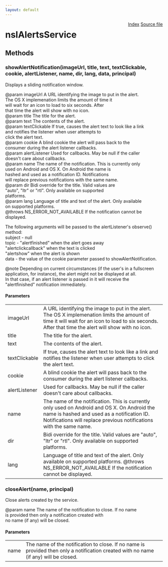 ```yaml
---
layout: default
---
```

<div class='links' style='float:right'><a href="../index.html">Index</a>
<a href="http://dxr.mozilla.org/mozilla-central/source/toolkit/components/alerts/nsIAlertsService.idl">Source file</a>
</div>

# nsIAlertsService #

## Methods ##

### showAlertNotification(imageUrl, title, text, textClickable, cookie, alertListener, name, dir, lang, data, principal) ###
  
Displays a sliding notification window.  
  
@param imageUrl       A URL identifying the image to put in the alert.  
                      The OS X implemenation limits the amount of time it  
                      will wait for an icon to load to six seconds. After  
                      that time the alert will show with no icon.  
@param title          The title for the alert.  
@param text           The contents of the alert.  
@param textClickable  If true, causes the alert text to look like a link  
                      and notifies the listener when user attempts to   
                      click the alert text.  
@param cookie         A blind cookie the alert will pass back to the   
                      consumer during the alert listener callbacks.  
@param alertListener  Used for callbacks. May be null if the caller   
                      doesn't care about callbacks.  
@param name           The name of the notification. This is currently only  
                      used on Android and OS X. On Android the name is  
                      hashed and used as a notification ID. Notifications  
                      will replace previous notifications with the same name.  
@param dir            Bidi override for the title. Valid values are  
                      "auto", "ltr" or "rtl". Only available on supported  
                      platforms.  
@param lang           Language of title and text of the alert. Only available  
                      on supported platforms.  
@throws NS_ERROR_NOT_AVAILABLE If the notification cannot be displayed.  
  
The following arguments will be passed to the alertListener's observe()   
method:  
  subject - null  
  topic   - "alertfinished" when the alert goes away  
            "alertclickcallback" when the text is clicked  
            "alertshow" when the alert is shown  
  data    - the value of the cookie parameter passed to showAlertNotification.  
  
@note Depending on current circumstances (if the user's in a fullscreen  
      application, for instance), the alert might not be displayed at all.  
      In that case, if an alert listener is passed in it will receive the  
      "alertfinished" notification immediately.  
  

#### Parameters ####

<table>

<tr>
<td>imageUrl</td>
<td>A URL identifying the image to put in the alert.  
                      The OS X implemenation limits the amount of time it  
                      will wait for an icon to load to six seconds. After  
                      that time the alert will show with no icon.  
</td>
</tr>

<tr>
<td>title</td>
<td>The title for the alert.  
</td>
</tr>

<tr>
<td>text</td>
<td>The contents of the alert.  
</td>
</tr>

<tr>
<td>textClickable</td>
<td>If true, causes the alert text to look like a link  
                      and notifies the listener when user attempts to   
                      click the alert text.  
</td>
</tr>

<tr>
<td>cookie</td>
<td>A blind cookie the alert will pass back to the   
                      consumer during the alert listener callbacks.  
</td>
</tr>

<tr>
<td>alertListener</td>
<td>Used for callbacks. May be null if the caller   
                      doesn't care about callbacks.  
</td>
</tr>

<tr>
<td>name</td>
<td>The name of the notification. This is currently only  
                      used on Android and OS X. On Android the name is  
                      hashed and used as a notification ID. Notifications  
                      will replace previous notifications with the same name.  
</td>
</tr>

<tr>
<td>dir</td>
<td>Bidi override for the title. Valid values are  
                      "auto", "ltr" or "rtl". Only available on supported  
                      platforms.  
</td>
</tr>

<tr>
<td>lang</td>
<td>Language of title and text of the alert. Only available  
                      on supported platforms.  
@throws NS_ERROR_NOT_AVAILABLE If the notification cannot be displayed.  
</td>
</tr>

</table>

### closeAlert(name, principal) ###
  
Close alerts created by the service.  
  
@param name           The name of the notification to close. If no name  
                      is provided then only a notification created with  
                      no name (if any) will be closed.  
  

#### Parameters ####

<table>

<tr>
<td>name</td>
<td>The name of the notification to close. If no name  
                      is provided then only a notification created with  
                      no name (if any) will be closed.  
</td>
</tr>

</table>
